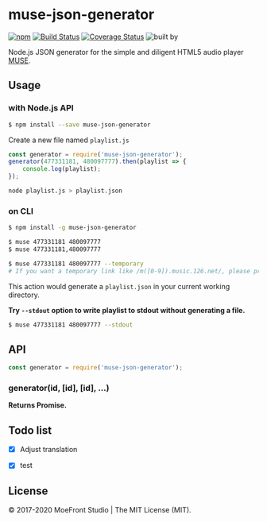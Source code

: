 # muse-json-generator

[![npm](https://img.shields.io/npm/v/muse-json-generator.svg?style=flat)](https://www.npmjs.com/package/muse-json-generator)
[![Build Status](https://travis-ci.org/moefront/muse-json-generator.svg?branch=master)](https://travis-ci.org/moefront/muse-json-generator)
[![Coverage Status](https://coveralls.io/repos/github/moefront/muse-json-generator/badge.svg?branch=master)](https://coveralls.io/github/moefront/muse-json-generator?branch=master)
![built by](https://img.shields.io/badge/built_by-MoeFront-ff69b4.svg)

Node.js JSON generator for the simple and diligent HTML5 audio player [MUSE](https://github.com/moefront/muse).


## Usage

### with Node.js API
```bash
$ npm install --save muse-json-generator
```

Create a new file named `playlist.js`

```js
const generator = require('muse-json-generator');
generator(477331181, 480097777).then(playlist => {
	console.log(playlist);
});
```

```bash
node playlist.js > playlist.json
```

### on CLI
```bash
$ npm install -g muse-json-generator
```

```bash
$ muse 477331181 480097777
$ muse 477331181,480097777

$ muse 477331181 480097777 --temporary 
# If you want a temporary link like /m([0-9]).music.126.net/, please provide this option.
```

This action would generate a `playlist.json` in your current working directory.

**Try `--stdout` option to write playlist to stdout without generating a file.**
```bash
$ muse 477331181 480097777 --stdout
```

## API

```js
const generator = require('muse-json-generator');
```
### generator(id, [id], [id], ...)

**Returns Promise<string>.**


## Todo list

 - [x] Adjust translation
 - [x] test


## License

&copy; 2017-2020 MoeFront Studio | The MIT License (MIT).

